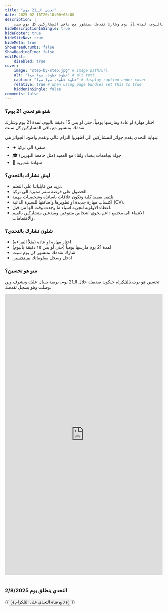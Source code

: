 ```yaml
---
title: "تحدي الـ21 يوم"
date: 2025-02-16T20:10:00+03:00
description: |
    اختار مهارة او عادة ومارسها يومياً، حتى لو بس 15 دقيقة باليوم، لمدة 21 يوم وشارك تقدمك بمنشور مع باقي المشاركين كل يوم سبت.
hideDescriptionInSingle: true
hideFooter: true
hideSiteNav: true
hideMeta: true
ShowBreadCrumbs: false
ShowReadingTime: false
editPost:
    disabled: true
cover:
    image: "step-by-step.jpg" # image path/url
    alt: "خطوة خطوة، سوا سوا" # alt text
    caption: "خطوة خطوة، سوا سوا" # display caption under cover
    relative: true # when using page bundles set this to true
    hiddenInSingle: false
comments: false
---
```

### شنو هو تحدي 21 يوم؟
اختار مهارة او عادة ومارسها يومياً، حتى لو بس 15 دقيقة باليوم، لمدة 21 يوم وشارك تقدمك بمنشور مع باقي المشاركين كل سبت.

بنهاية التحدي يقدم جوائز للمشاركين الي اظهروا التزام عالي وتقدم واضح. الجوائز هي:
* ✈️ سفرة الى تركيا
* 🎓 جولة بجامعات ببغداد ولقاء مع العميد (مثل جامعة النهرين)
* 🪪 شهادة تقديرية

### ليش نشارك بالتحدي؟
* نزيد من قابلياتنا على التعلم.
* الحصول على فرصة سفر مميزة الى تركيا.
* نلتقي بعميد كلية ونكون علاقات باساتذة وشخصيات مهمة.
* اكتساب مهارة جديدة او تطويرها واضافتها للسيرة الذاتية (CV).
* اعطاء الاولوية لتجربة اشياء ما وجدت وقت الها من قبل.
* الانتماء الى مجتمع داعم يحوي اشخاص متنوعين ومبدعين متشاركين بالقيم والاهتمامات.

### شلون تشارك بالتحدي؟
* اختار مهارة او عادة (مثلاً القراءة)
* لمدة 21 يوم مارسها يومياً (حتى لو بس ١٥ دقيقة باليوم)
* شارك تقدمك بمنشور كل يوم سبت
* ادخل وسجل معلوماتك [يم تحسين](https://t.me/days29bot)

### منو هو تحسين؟
تحسين هو [بوت بالتلكرام](https://t.me/days29bot) حيكون صديقك خلال الـ21 يوم، يومية يسال عليك ويشوف وين وصلت وهو يسجل تقدمك.
 
<div style="padding:177.78% 0 0 0;position:relative;"><iframe src="https://player.vimeo.com/video/712139551?h=8e698455fe&amp;badge=0&amp;autopause=0&amp;player_id=0&amp;app_id=58479" frameborder="0" allow="autoplay; fullscreen; picture-in-picture; clipboard-write; encrypted-media" style="position:absolute;top:0;left:0;width:100%;height:100%;" title="المشاركين بتحدي ٢٩ يوم - ٢٠٢٢"></iframe></div><script src="https://player.vimeo.com/api/player.js"></script>

<br>

### التحدي ينطلق يوم 2/8/2025

{{<button href="https://t.me/challenge_21_days">}}
تابع قناة التحدي على التلكرام
{{</button>}}
